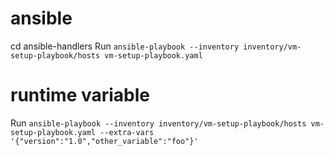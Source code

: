 # ansible
cd ansible-handlers
Run `ansible-playbook --inventory inventory/vm-setup-playbook/hosts vm-setup-playbook.yaml`

# runtime variable
Run `ansible-playbook --inventory inventory/vm-setup-playbook/hosts vm-setup-playbook.yaml --extra-vars '{"version":"1.0","other_variable":"foo"}'`


























